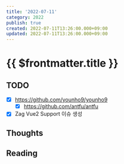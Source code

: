 ```yaml
---
title: '2022-07-11'
category: 2022
publish: true
created: 2022-07-11T13:26:00.000+09:00
updated: 2022-07-11T13:26:00.000+09:00
---
```


# {{ $frontmatter.title }}

## TODO

- [x] https://github.com/younho9/younho9
  - [x] https://github.com/antfu/antfu
- [x] Zag Vue2 Support 이슈 생성

## Thoughts

## Reading
